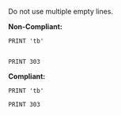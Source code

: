 Do not use multiple empty lines.

**Non-Compliant:**

```tsql
PRINT 'tb'


PRINT 303
```

**Compliant:**

```tsql
PRINT 'tb'

PRINT 303
```
